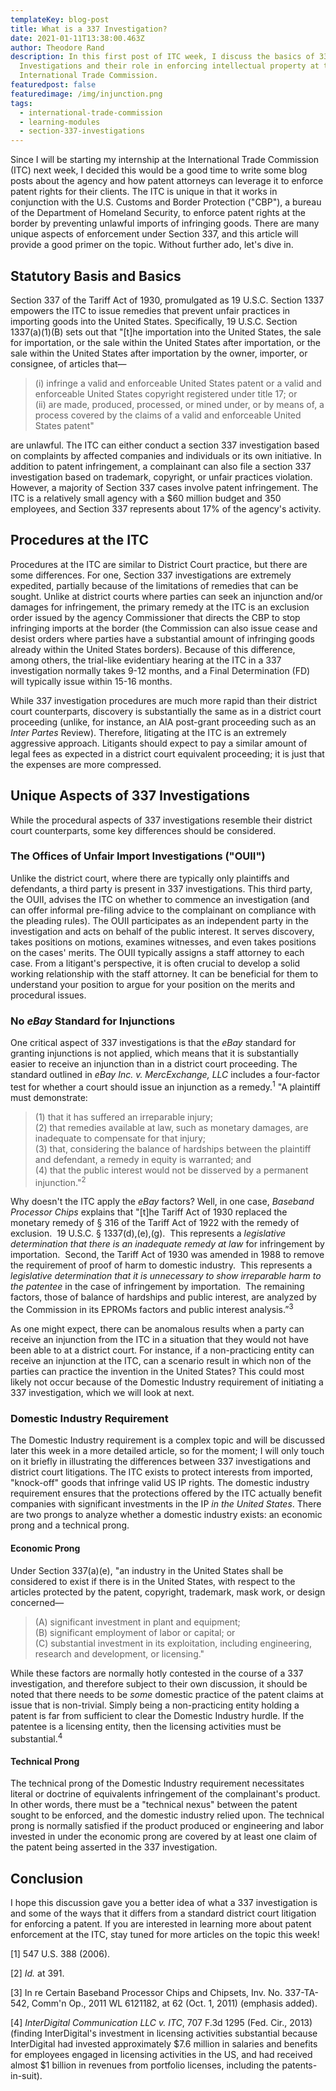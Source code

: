 ```yaml
---
templateKey: blog-post
title: What is a 337 Investigation?
date: 2021-01-11T13:38:00.463Z
author: Theodore Rand
description: In this first post of ITC week, I discuss the basics of 337
  Investigations and their role in enforcing intellectual property at the
  International Trade Commission.
featuredpost: false
featuredimage: /img/injunction.png
tags:
  - international-trade-commission
  - learning-modules
  - section-337-investigations
---
```

Since I will be starting my internship at the International Trade Commission (ITC) next week, I decided this would be a good time to write some blog posts about the agency and how patent attorneys can leverage it to enforce patent rights for their clients. The ITC is unique in that it works in conjunction with the U.S. Customs and Border Protection ("CBP"), a bureau of the Department of Homeland Security, to enforce patent rights at the border by preventing unlawful imports of infringing goods. There are many unique aspects of enforcement under Section 337, and this article will provide a good primer on the topic. Without further ado, let's dive in.

## Statutory Basis and Basics

Section 337 of the Tariff Act of 1930, promulgated as 19 U.S.C. Section 1337 empowers the ITC to issue remedies that prevent unfair practices in importing goods into the United States. Specifically, 19 U.S.C. Section 1337(a)(1)(B) sets out that "\[t]he importation into the United States, the sale for importation, or the sale within the United States after importation, or the sale within the United States after importation by the owner, importer, or consignee, of articles that—

> (i) infringe a valid and enforceable United States patent or a valid and enforceable United States copyright registered under title 17; or<br/>
> (ii) are made, produced, processed, or mined under, or by means of, a process covered by the claims of a valid and enforceable United States patent"

are unlawful. The ITC can either conduct a section 337 investigation based on complaints by affected companies and individuals or its own initiative. In addition to patent infringement, a complainant can also file a section 337 investigation based on trademark, copyright, or unfair practices violation. However, a majority of Section 337 cases involve patent infringement. The ITC is a relatively small agency with a $60 million budget and 350 employees, and Section 337 represents about 17% of the agency's activity.

## Procedures at the ITC

Procedures at the ITC are similar to District Court practice, but there are some differences. For one, Section 337 investigations are extremely expedited, partially because of the limitations of remedies that can be sought. Unlike at district courts where parties can seek an injunction and/or damages for infringement, the primary remedy at the ITC is an exclusion order issued by the agency Commissioner that directs the CBP to stop infringing imports at the border (the Commission can also issue cease and desist orders where parties have a substantial amount of infringing goods already within the United States borders). Because of this difference, among others, the trial-like evidentiary hearing at the ITC in a 337 investigation normally takes 9-12 months, and a Final Determination (FD) will typically issue within 15-16 months.

 While 337 investigation procedures are much more rapid than their district court counterparts, discovery is substantially the same as in a district court proceeding (unlike, for instance, an AIA post-grant proceeding such as an *Inter Partes* Review). Therefore, litigating at the ITC is an extremely aggressive approach. Litigants should expect to pay a similar amount of legal fees as expected in a district court equivalent proceeding; it is just that the expenses are more compressed.

## Unique Aspects of 337 Investigations

While the procedural aspects of 337 investigations resemble their district court counterparts, some key differences should be considered.

### The Offices of Unfair Import Investigations ("OUII")

Unlike the district court, where there are typically only plaintiffs and defendants, a third party is present in 337 investigations. This third party, the OUII, advises the ITC on whether to commence an investigation (and can offer informal pre-filing advice to the complainant on compliance with the pleading rules). The OUII participates as an independent party in the investigation and acts on behalf of the public interest. It serves discovery, takes positions on motions, examines witnesses, and even takes positions on the cases' merits. The OUII typically assigns a staff attorney to each case. From a litigant's perspective, it is often crucial to develop a solid working relationship with the staff attorney. It can be beneficial for them to understand your position to argue for your position on the merits and procedural issues. 

### No *eBay* Standard for Injunctions

One critical aspect of 337 investigations is that the *eBay* standard for granting injunctions is not applied, which means that it is substantially easier to receive an injunction than in a district court proceeding. The standard outlined in *eBay Inc. v. MercExchange, LLC* includes a four-factor test for whether a court should issue an injunction as a remedy.<sup>1</sup> "A plaintiff must demonstrate:

> (1) that it has suffered an irreparable injury;<br/>
> (2) that remedies available at law, such as monetary damages, are inadequate to compensate for that injury;<br/>
> (3) that, considering the balance of hardships between the plaintiff and defendant, a remedy in equity is warranted; and <br/>
> (4) that the public interest would not be disserved by a permanent injunction."<sup>2</sup>

Why doesn't the ITC apply the *eBay* factors? Well, in one case, *Baseband Processor Chips* explains that "\[t]he Tariff Act of 1930 replaced the monetary remedy of § 316 of the Tariff Act of 1922 with the remedy of exclusion.  19 U.S.C. § 1337(d),(e),(g).  This represents a *legislative determination that there is an inadequate remedy at law* for infringement by importation.  Second, the Tariff Act of 1930 was amended in 1988 to remove the requirement of proof of harm to domestic industry.  This represents a *legislative determination that it is unnecessary to show irreparable harm to the patentee* in the case of infringement by importation.  The remaining factors, those of balance of hardships and public interest, are analyzed by the Commission in its EPROMs factors and public interest analysis.”<sup>3</sup>

As one might expect, there can be anomalous results when a party can receive an injunction from the ITC in a situation that they would not have been able to at a district court. For instance, if a non-practicing entity can receive an injunction at the ITC, can a scenario result in which non of the parties can practice the invention in the United States? This could most likely not occur because of the Domestic Industry requirement of initiating a 337 investigation, which we will look at next. 

### Domestic Industry Requirement

The Domestic Industry requirement is a complex topic and will be discussed later this week in a more detailed article, so for the moment; I will only touch on it briefly in illustrating the differences between 337 investigations and district court litigations. The ITC exists to protect interests from imported, "knock-off" goods that infringe valid US IP rights. The domestic industry requirement ensures that the protections offered by the ITC actually benefit companies with significant investments in the IP *in the United States*. There are two prongs to analyze whether a domestic industry exists: an economic prong and a technical prong. 

#### Economic Prong

Under Section 337(a)(e), "an industry in the United States shall be considered to exist if there is in the United States, with respect to the articles protected by the patent, copyright, trademark, mask work, or design concerned—

> (A) significant investment in plant and equipment;<br/>
> (B) significant employment of labor or capital; or <br/>
> (C) substantial investment in its exploitation, including engineering, research and development, or licensing."

While these factors are normally hotly contested in the course of a 337 investigation, and therefore subject to their own discussion, it should be noted that there needs to be *some* domestic practice of the patent claims at issue that is non-trivial. Simply being a non-practicing entity holding a patent is far from sufficient to clear the Domestic Industry hurdle. If the patentee is a licensing entity, then the licensing activities must be substantial.<sup>4</sup>

#### Technical Prong

The technical prong of the Domestic Industry requirement necessitates literal or doctrine of equivalents infringement of the complainant's product. In other words, there must be a "technical nexus" between the patent sought to be enforced, and the domestic industry relied upon. The technical prong is normally satisfied if the product produced or engineering and labor invested in under the economic prong are covered by at least one claim of the patent being asserted in the 337 investigation.

## Conclusion

I hope this discussion gave you a better idea of what a 337 investigation is and some of the ways that it differs from a standard district court litigation for enforcing a patent. If you are interested in learning more about patent enforcement at the ITC, stay tuned for more articles on the topic this week!



\[1] 547 U.S. 388 (2006).

\[2] *Id.* at 391.

\[3] In re Certain Baseband Processor Chips and Chipsets, Inv. No. 337-TA-542, Comm'n Op., 2011 WL 6121182, at 62 (Oct. 1, 2011) (emphasis added).

\[4] *InterDigital Communication LLC v. ITC*, 707 F.3d 1295 (Fed. Cir., 2013) (finding InterDigital's investment in licensing activities substantial because InterDigital had invested approximately $7.6 million in salaries and benefits for employees engaged in licensing activities in the US, and had received almost $1 billion in revenues from portfolio licenses, including the patents-in-suit).